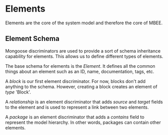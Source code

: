 # Elements

Elements are the core of the system model and therefore the core of MBEE.


## Element Schema

Mongoose discriminators are used to provide a sort of schema inheritance
capability for elements. This allows us to define different types of elements.

The base schema for elements is the *Element*. It defines all the common things
about an element such as an ID, name, documentation, tags, etc.

A *block* is our first element discriminator. For now, blocks don't add anything
to the schema. However, creating a block creates an element of *type* 'Block'.

A *relationship* is an element discriminator that adds *source* and *target*
fields to the element and is used to represent a link between two elements.

A *package* is an element discriminator that adds a *contains* field to
represent the model hierarchy. In other words, packages can contain other
elements.
